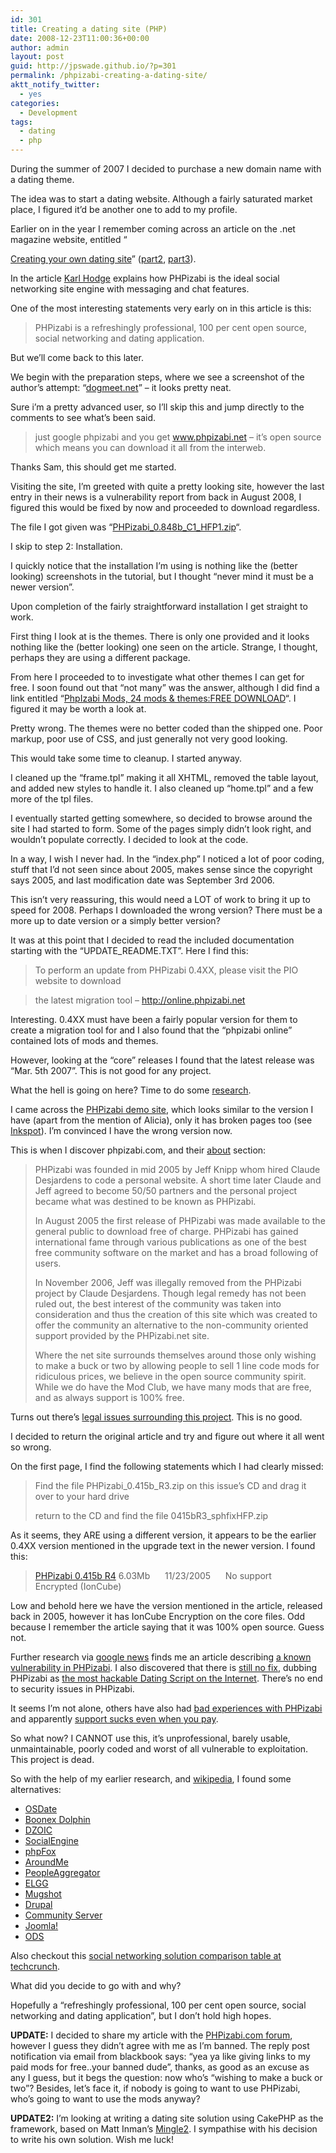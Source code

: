 ```yaml
---
id: 301
title: Creating a dating site (PHP)
date: 2008-12-23T11:00:36+00:00
author: admin
layout: post
guid: http://jpswade.github.io/?p=301
permalink: /phpizabi-creating-a-dating-site/
aktt_notify_twitter:
  - yes
categories:
  - Development
tags:
  - dating
  - php
---
```

<p class="lead">
  During the summer of 2007 I decided to purchase a new domain name with a dating theme.
</p>

The idea was to start a dating website. Although a fairly saturated market place, I figured it&#8217;d be another one to add to my profile.

<!--more-->Earlier on in the year I remember coming across an article on the .net magazine website, entitled &#8220;

[Creating your own dating site](http://www.netmag.co.uk/zine/develop-tutorials/date_part1)&#8221; ([part2](http://www.netmag.co.uk/zine/develop-tutorials/date_part2), [part3](http://www.netmag.co.uk/zine/develop-tutorials/date_part3)).

In the article [Karl Hodge](http://www.spodgod.com/) explains how PHPizabi is the ideal social networking site engine with messaging and chat features.

One of the most interesting statements very early on in this article is this:

> PHPizabi is a refreshingly professional, 100 per cent open source, social networking and dating application.

But we&#8217;ll come back to this later.

We begin with the preparation steps, where we see a screenshot of the author&#8217;s attempt: &#8220;[dogmeet.net](http://dogmeet.net/)&#8221; &#8211; it looks pretty neat.

Sure i&#8217;m a pretty advanced user, so I&#8217;ll skip this and jump directly to the comments to see what&#8217;s been said.

> just google phpizabi and you get <a href="http://www.phpizabi.net/" target="_blank">www.phpizabi.net</a> &#8211; it&#8217;s open source which means you can download it all from the interweb.

Thanks Sam, this should get me started.

Visiting the site, I&#8217;m greeted with quite a pretty looking site, however the last entry in their news is a vulnerability report from back in August 2008, I figured this would be fixed by now and proceeded to download regardless.

The file I got given was &#8220;[PHPizabi\_0.848b\_C1_HFP1.zip](http://www.phpizabi.net/?L=downloads.downloadcore&X=dist.core.download&latest=1)&#8220;.

I skip to step 2: Installation.

I quickly notice that the installation I&#8217;m using is nothing like the (better looking) screenshots in the tutorial, but I thought &#8220;never mind it must be a newer version&#8221;.

Upon completion of the fairly straightforward installation I get straight to work.

First thing I look at is the themes. There is only one provided and it looks nothing like the (better looking) one seen on the article. Strange, I thought, perhaps they are using a different package.

From here I proceeded to to investigate what other themes I can get for free. I soon found out that &#8220;not many&#8221; was the answer, although I did find a link entitled &#8220;[PhpIzabi Mods, 24 mods & themes:FREE DOWNLOAD](http://digg.com/programming/PhpIzabi_Mods_24_mods_themes_FREE_DOWNLOAD)&#8220;. I figured it may be worth a look at.

Pretty wrong. The themes were no better coded than the shipped one. Poor markup, poor use of CSS, and just generally not very good looking.

This would take some time to cleanup. I started anyway.

I cleaned up the &#8220;frame.tpl&#8221; making it all XHTML, removed the table layout, and added new styles to handle it. I also cleaned up &#8220;home.tpl&#8221; and a few more of the tpl files.

I eventually started getting somewhere, so decided to browse around the site I had started to form. Some of the pages simply didn&#8217;t look right, and wouldn&#8217;t populate correctly. I decided to look at the code.

In a way, I wish I never had. In the &#8220;index.php&#8221; I noticed a lot of poor coding, stuff that I&#8217;d not seen since about 2005, makes sense since the copyright says 2005, and last modification date was September 3rd 2006.

This isn&#8217;t very reassuring, this would need a LOT of work to bring it up to speed for 2008. Perhaps I downloaded the wrong version? There must be a more up to date version or a simply better version?

It was at this point that I decided to read the included documentation starting with the &#8220;UPDATE_README.TXT&#8221;. Here I find this:

> To perform an update from PHPizabi 0.4XX, please visit the PIO website to download
  
> the latest migration tool &#8211; <http://online.phpizabi.net>

Interesting. 0.4XX must have been a fairly popular version for them to create a migration tool for and I also found that the &#8220;phpizabi online&#8221; contained lots of mods and themes.

However, looking at the &#8220;core&#8221; releases I found that the latest release was &#8220;Mar. 5th 2007&#8221;. This is not good for any project.

What the hell is going on here? Time to do some [research](http://www.google.co.uk/search?q=phpizabi).

I came across the [PHPizabi demo site](http://demo.phpizabi.net/), which looks similar to the version I have (apart from the mention of Alicia), only it has broken pages too (see [Inkspot](http://demo.phpizabi.net/?L=inkspot.index)). I&#8217;m convinced I have the wrong version now.

This is when I discover phpizabi.com, and their [about](http://www.phpizabi.com/?L=info.about) section:

> PHPizabi was founded in mid 2005 by Jeff Knipp whom hired Claude Desjardens to code a personal website. A short time later Claude and Jeff agreed to become 50/50 partners and the personal project became what was destined to be known as PHPizabi.
> 
> In August 2005 the first release of PHPizabi was made available to the general public to download free of charge. PHPizabi has gained international fame through various publications as one of the best free community software on the market and has a broad following of users.
> 
> In November 2006, Jeff was illegally removed from the PHPizabi project by Claude Desjardens. Though legal remedy has not been ruled out, the best interest of the community was taken into consideration and thus the creation of this site which was created to offer the community an alternative to the non-community oriented support provided by the PHPizabi.net site.
> 
> Where the net site surrounds themselves around those only wishing to make a buck or two by allowing people to sell 1 line code mods for ridiculous prices, we believe in the open source community spirit. While we do have the Mod Club, we have many mods that are free, and as always support is 100% free.

Turns out there&#8217;s [legal issues surrounding this project](http://chris.instantspot.com/blog/2006/12/15/PHPizabi-got-jacked). This is no good.

I decided to return the original article and try and figure out where it all went so wrong.

On the first page, I find the following statements which I had clearly missed:

> Find the file PHPizabi\_0.415b\_R3.zip on this issue’s CD and drag it over to your hard drive
> 
> return to the CD and find the file 0415bR3_sphfixHFP.zip

As it seems, they ARE using a different version, it appears to be the earlier 0.4XX version mentioned in the upgrade text in the newer version. I found this:

> [PHPizabi 0.415b R4](http://www.phpizabi.net/legacy_packages/PHPizabi_0.415b_R4.zip) 6.03Mb      11/23/2005      No support      Encrypted (IonCube)

Low and behold here we have the version mentioned in the article, released back in 2005, however it has IonCube Encryption on the core files. Odd because I remember the article saying that it was 100% open source. Guess not.

Further research via [google news](http://news.google.co.uk/archivesearch?q=phpizabi) finds me an article describing [a known vulnerability in PHPizabi](http://www.vupen.com/english/advisories/2008/0585). I also discovered that there is [still no fix](http://xforce.iss.net/xforce/xfdb/44509), dubbing PHPizabi as [the most hackable Dating Script on the Internet](http://digg.com/programming/PHPizabi_the_most_hackable_Dating_Script_on_the_Internet_2). There&#8217;s no end to security issues in PHPizabi.

It seems I&#8217;m not alone, others have also had [bad experiences with PHPizabi](http://forums.digitalpoint.com/showthread.php?t=455622) and apparently [support sucks even when you pay](http://www.byrobert.com/robblog/2007/03/03/phpizabis-dating-software-is-greatbut-one-in-support-sucks/).

So what now? I CANNOT use this, it&#8217;s unprofessional, barely usable, unmaintainable, poorly coded and worst of all vulnerable to exploitation. This project is dead.

So with the help of my earlier research, and [wikipedia](http://en.wikipedia.org/wiki/Comparison_of_social_networking_software), I found some alternatives:

  * [OSDate](http://www.tufat.com/s_free_dating_system.htm)
  * [Boonex Dolphin](http://www.boonex.com/products/dolphin/)
  * [DZOIC](http://www.dzoic.com/)
  * [SocialEngine](http://www.socialengine.net/)
  * [phpFox](http://www.phpfox.com/)
  * [AroundMe](http://www.barnraiser.org/aroundme)
  * [PeopleAggregator](http://peopleaggregator.net/)
  * [ELGG](http://elgg.org/)
  * [Mugshot](http://developer.mugshot.org/)
  * [Drupal](http://drupal.org/)
  * [Community Server](http://communityserver.com/)
  * [Joomla!](http://www.joomla.org/)
  * [ODS](http://virtuoso.openlinksw.com/wiki/main/Main/Ods)

Also checkout this [social networking solution comparison table at techcrunch](http://www.techcrunch.com/wp-content/white_label_social_networking_solutions_chart2.html).

What did you decide to go with and why?

Hopefully a &#8220;refreshingly professional, 100 per cent open source, social networking and dating application&#8221;, but I don&#8217;t hold high hopes.

**UPDATE:** I decided to share my article with the [PHPizabi.com forum](http://www.phpizabi.com/forum/), however I guess they didn&#8217;t agree with me as I&#8217;m banned. The reply post notification via email from blackbook says: &#8220;yea ya like giving links to my paid mods for free..your banned dude&#8221;, thanks, as good as an excuse as any I guess, but it begs the question: now who&#8217;s &#8220;wishing to make a buck or two&#8221;? Besides, let&#8217;s face it, if nobody is going to want to use PHPizabi, who&#8217;s going to want to use the mods anyway?

**UPDATE2:** I&#8217;m looking at writing a dating site solution using CakePHP as the framework, based on Matt Inman&#8217;s [Mingle2](http://mingle2.com/blog/view/how-i-built-mingle2). I sympathise with his decision to write his own solution. Wish me luck!